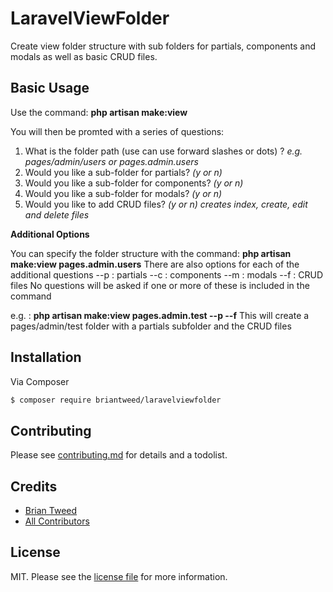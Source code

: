 # LaravelViewFolder

Create view folder structure with sub folders for partials, components and modals as well as basic CRUD files.


## Basic Usage

Use the command: **php artisan make:view**

You will then be promted with a series of questions:
1. What is the folder path (use can use forward slashes or dots) ? *e.g. pages/admin/users or pages.admin.users*
2. Would you like a sub-folder for partials? *(y or n)*
3. Would you like a sub-folder for components? *(y or n)*
4. Would you like a sub-folder for modals? *(y or n)*
5. Would you like to add CRUD files? *(y or n) creates index, create, edit and delete files*

**Additional Options**

You can specify the folder structure with the command: **php artisan make:view pages.admin.users**
There are also options for each of the additional questions
--p : partials
--c : components
--m : modals
--f : CRUD files
No questions will be asked if one or more of these is included in the command

e.g. : **php artisan make:view pages.admin.test --p --f**
       This will create a pages/admin/test folder with a partials subfolder and the CRUD files


## Installation

Via Composer

``` bash
$ composer require briantweed/laravelviewfolder
```


## Contributing

Please see [contributing.md](contributing.md) for details and a todolist.



## Credits

- [Brian Tweed][link-author]
- [All Contributors][link-contributors]


## License

MIT. Please see the [license file](license.md) for more information.

[ico-version]: https://img.shields.io/packagist/v/briantweed/laravelviewfolder.svg?style=flat-square
[ico-downloads]: https://img.shields.io/packagist/dt/briantweed/laravelviewfolder.svg?style=flat-square
[ico-travis]: https://img.shields.io/travis/briantweed/laravelviewfolder/master.svg?style=flat-square
[ico-styleci]: https://styleci.io/repos/12345678/shield

[link-packagist]: https://packagist.org/packages/briantweed/laravelviewfolder
[link-downloads]: https://packagist.org/packages/briantweed/laravelviewfolder
[link-travis]: https://travis-ci.org/briantweed/laravelviewfolder
[link-styleci]: https://styleci.io/repos/12345678
[link-author]: https://github.com/briantweed
[link-contributors]: ../../contributors]
